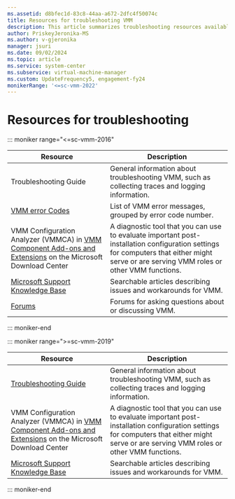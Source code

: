 ```yaml
---
ms.assetid: d8bfec1d-83c8-44aa-a672-2dfc4f50074c
title: Resources for troubleshooting VMM
description: This article summarizes troubleshooting resources available for System Center Virtual Machine Manager.
author: PriskeyJeronika-MS
ms.author: v-gjeronika
manager: jsuri
ms.date: 09/02/2024
ms.topic: article
ms.service: system-center
ms.subservice: virtual-machine-manager
ms.custom: UpdateFrequency5, engagement-fy24
monikerRange: '<=sc-vmm-2022'
---
```


# Resources for troubleshooting

::: moniker range="<=sc-vmm-2016"

Resource | Description
--- | ---
Troubleshooting Guide | General information about troubleshooting VMM, such as collecting traces and logging information.
[VMM error Codes](https://social.technet.microsoft.com/wiki/contents/articles/4906.system-center-2012-portal-virtual-machine-manager-vmm-error-codes.aspx) | List of VMM error messages, grouped by error code number.
VMM Configuration Analyzer (VMMCA) in [VMM Component Add-ons and Extensions](https://www.microsoft.com/download/details.aspx?id=54113) on the Microsoft Download Center | A diagnostic tool that you can use to evaluate important post-installation configuration settings for computers that either might serve or are serving VMM roles or other VMM functions.
[Microsoft Support Knowledge Base](https://support.microsoft.com) | Searchable articles describing issues and workarounds for VMM.
[Forums](https://social.technet.microsoft.com/Forums/systemcenter/home?category=virtualmachinemanager) | Forums for asking questions about or discussing VMM.

::: moniker-end

::: moniker range=">=sc-vmm-2019"

Resource | Description
--- | ---
[Troubleshooting Guide](https://social.technet.microsoft.com/wiki/contents/articles/8826.system-center-2012-virtual-machine-manager-vmm-general-troubleshooting-guide.aspx) | General information about troubleshooting VMM, such as collecting traces and logging information.
VMM Configuration Analyzer (VMMCA) in [VMM Component Add-ons and Extensions](https://www.microsoft.com/download/details.aspx?id=54113) on the Microsoft Download Center | A diagnostic tool that you can use to evaluate important post-installation configuration settings for computers that either might serve or are serving VMM roles or other VMM functions.
[Microsoft Support Knowledge Base](https://support.microsoft.com) | Searchable articles describing issues and workarounds for VMM.

::: moniker-end